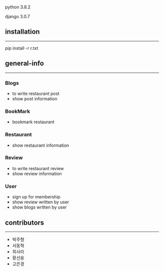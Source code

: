 python 3.8.2

django 3.0.7


## installation

---

pip install -r r.txt



## general-info

---

### Blogs

- to write restaurant post
- show post information

### BookMark

- bookmark restaurant

### Restaurant

- show restaurant information

### Review

- to write restaurant review
- show review information

### User

- sign up for membership
- show review written by user
- show blogs written by user

## contributors

---

- 박주형
- 서동혁
- 최사라
- 황선웅
- 고은경
